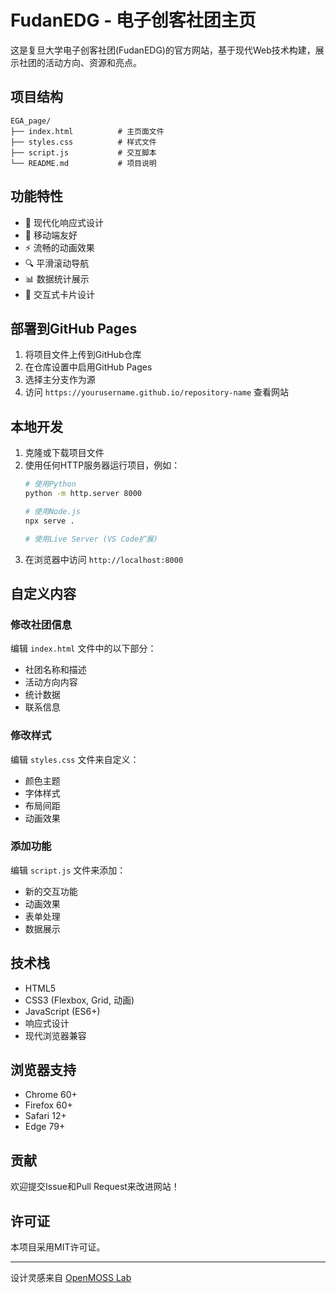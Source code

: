 # FudanEDG - 电子创客社团主页

这是复旦大学电子创客社团(FudanEDG)的官方网站，基于现代Web技术构建，展示社团的活动方向、资源和亮点。

## 项目结构

```
EGA_page/
├── index.html          # 主页面文件
├── styles.css          # 样式文件
├── script.js           # 交互脚本
└── README.md           # 项目说明
```

## 功能特性

- 🎨 现代化响应式设计
- 📱 移动端友好
- ⚡ 流畅的动画效果
- 🔍 平滑滚动导航
- 📊 数据统计展示
- 🎯 交互式卡片设计

## 部署到GitHub Pages

1. 将项目文件上传到GitHub仓库
2. 在仓库设置中启用GitHub Pages
3. 选择主分支作为源
4. 访问 `https://yourusername.github.io/repository-name` 查看网站

## 本地开发

1. 克隆或下载项目文件
2. 使用任何HTTP服务器运行项目，例如：
   ```bash
   # 使用Python
   python -m http.server 8000
   
   # 使用Node.js
   npx serve .
   
   # 使用Live Server (VS Code扩展)
   ```
3. 在浏览器中访问 `http://localhost:8000`

## 自定义内容

### 修改社团信息
编辑 `index.html` 文件中的以下部分：
- 社团名称和描述
- 活动方向内容
- 统计数据
- 联系信息

### 修改样式
编辑 `styles.css` 文件来自定义：
- 颜色主题
- 字体样式
- 布局间距
- 动画效果

### 添加功能
编辑 `script.js` 文件来添加：
- 新的交互功能
- 动画效果
- 表单处理
- 数据展示

## 技术栈

- HTML5
- CSS3 (Flexbox, Grid, 动画)
- JavaScript (ES6+)
- 响应式设计
- 现代浏览器兼容

## 浏览器支持

- Chrome 60+
- Firefox 60+
- Safari 12+
- Edge 79+

## 贡献

欢迎提交Issue和Pull Request来改进网站！

## 许可证

本项目采用MIT许可证。

---

设计灵感来自 [OpenMOSS Lab](https://willqvq.github.io/testHomepage/)
